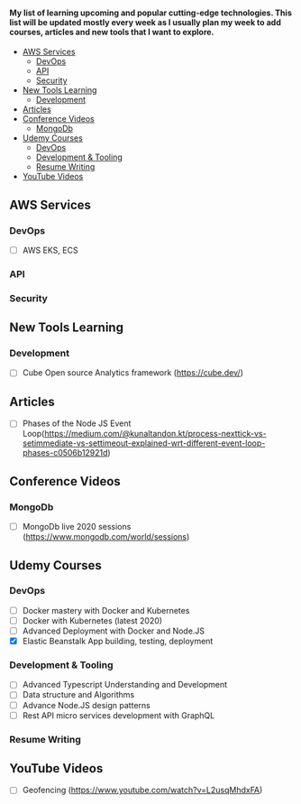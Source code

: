 
#### My list of learning upcoming and popular cutting-edge technologies. This list will be updated mostly every week as I usually plan my week to add courses, articles and new tools that I want to explore. 

- [AWS Services](#aws-services)
  - [DevOps](#devops)
  - [API](#api)
  - [Security](#security)
- [New Tools Learning](#new-tools-learning)
  - [Development](#development)
- [Articles](#articles)
- [Conference Videos](#conference-videos)
  - [MongoDb](#mongodb)
- [Udemy Courses](#udemy-courses)
  - [DevOps](#devops-1)
  - [Development & Tooling](#development--tooling)
  - [Resume Writing](#resume-writing)
- [YouTube Videos](#youtube-videos)


## AWS Services
### DevOps
- [ ] AWS EKS, ECS
### API
### Security
## New Tools Learning
### Development
- [ ] Cube Open source Analytics framework (https://cube.dev/)
## Articles
- [ ] Phases of the Node JS Event Loop(https://medium.com/@kunaltandon.kt/process-nexttick-vs-setimmediate-vs-settimeout-explained-wrt-different-event-loop-phases-c0506b12921d)
## Conference Videos
### MongoDb
- [ ] MongoDb live 2020 sessions (https://www.mongodb.com/world/sessions)
## Udemy Courses
### DevOps
- [ ] Docker mastery with Docker and Kubernetes
- [ ] Docker with Kubernetes (latest 2020)
- [ ] Advanced Deployment with Docker and Node.JS
- [X] Elastic Beanstalk App building, testing, deployment
### Development & Tooling
- [ ] Advanced Typescript Understanding and Development
- [ ] Data structure and Algorithms
- [ ] Advance Node.JS design patterns
- [ ] Rest API micro services development with GraphQL
### Resume Writing
## YouTube Videos
- [ ] Geofencing (https://www.youtube.com/watch?v=L2usqMhdxFA)
